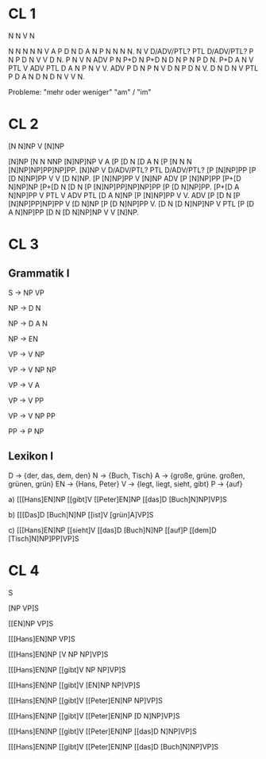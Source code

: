 # CL 1

N N V N

N N N N N V A P D N D A N P N N N N. N V D/ADV/PTL? PTL D/ADV/PTL? P N P D N V V D N. P N V N ADV P N P+D N P+D N D N P N P D N. P+D A N V PTL V ADV PTL D A N P N V V. ADV P D N P N V D N P D N V. D N D N V PTL P D A N D N D N V V N.

Probleme:
"mehr oder weniger"
"am" / "im"

# CL 2

[N N]NP V [N]NP

[N]NP [N N NNP [N]NP]NP V A [P [D N [D A N [P [N N N [N]NP]NP]PP]NP]PP. [N]NP V D/ADV/PTL? PTL D/ADV/PTL? [P [N]NP]PP [P [D N]NP]PP V V [D N]NP. [P [N]NP]PP V [N]NP ADV [P [N]NP]PP [P+[D N]NP]NP [P+[D N [D N [P [N]NP]PP]NP]NP]PP [P [D N]NP]PP. [P+[D A N]NP]PP V PTL V ADV PTL [D A N]NP [P [N]NP]PP V V. ADV [P [D N [P [N]NP]PP]NP]PP V [D N]NP [P [D N]NP]PP V. [D N [D N]NP]NP V PTL [P [D A N]NP]PP [D N [D N]NP]NP V V [N]NP.

# CL 3

## Grammatik I
S -> NP VP

NP -> D N

NP -> D A N 

NP -> EN

VP -> V NP

VP -> V NP NP

VP -> V A

VP -> V PP

VP -> V NP PP

PP -> P NP

## Lexikon I
D -> {der, das, dem, den}
N -> {Buch, Tisch}
A -> {große, grüne. großen, grünen, grün}
EN -> {Hans, Peter}
V -> {legt, liegt, sieht, gibt}
P -> {auf}

a) [[[Hans]EN]NP [[gibt]V [[Peter]EN]NP [[das]D [Buch]N]NP]VP]S

b) [[[Das]D [Buch]N]NP [[ist]V [grün]A]VP]S

c) [[[Hans]EN]NP [[sieht]V [[das]D [Buch]N]NP [[auf]P [[dem]D [Tisch]N]NP]PP]VP]S

# CL 4
S

[NP VP]S

[[EN]NP VP]S

[[[Hans]EN]NP VP]S

[[[Hans]EN]NP [V NP NP]VP]S

[[[Hans]EN]NP [[gibt]V NP NP]VP]S

[[[Hans]EN]NP [[gibt]V [EN]NP NP]VP]S

[[[Hans]EN]NP [[gibt]V [[Peter]EN]NP NP]VP]S

[[[Hans]EN]NP [[gibt]V [[Peter]EN]NP [D N]NP]VP]S

[[[Hans]EN]NP [[gibt]V [[Peter]EN]NP [[das]D N]NP]VP]S

[[[Hans]EN]NP [[gibt]V [[Peter]EN]NP [[das]D [Buch]N]NP]VP]S